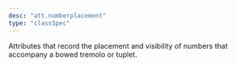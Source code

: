 ```yaml
---
desc: "att.numberplacement"
type: "classSpec"
---
```


Attributes that record the placement and visibility of numbers that accompany a bowed
tremolo or tuplet.